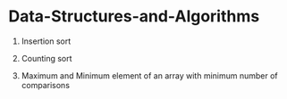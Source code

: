 # Data-Structures-and-Algorithms

1) Insertion sort

2) Counting sort

3) Maximum and Minimum element of an array with minimum number of comparisons
